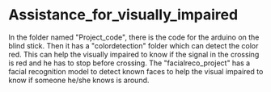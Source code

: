 # Assistance_for_visually_impaired

In the folder named "Project_code", there is the code for the arduino on the blind stick. Then it has a "colordetection" folder which can detect the color red. This can help the visually impaired to know if the signal in the crossing is red and he has to stop before crossing. The "facialreco_project" has a facial recognition model to detect known faces to help the visual impaired to know if someone he/she knows is around.

